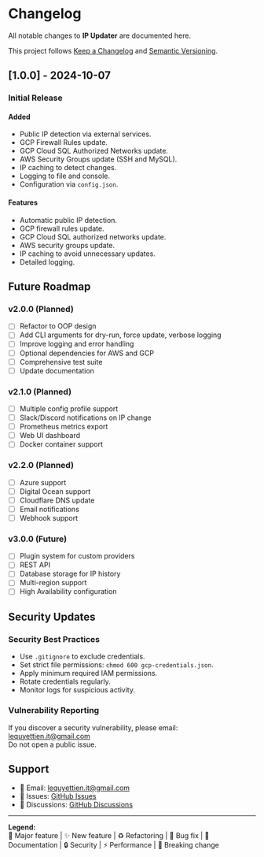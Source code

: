 # Changelog

All notable changes to **IP Updater** are documented here.

This project follows [Keep a Changelog](https://keepachangelog.com/en/1.0.0/) and [Semantic Versioning](https://semver.org/spec/v2.0.0.html).

## [1.0.0] - 2024-10-07

### Initial Release

#### Added

- Public IP detection via external services.
- GCP Firewall Rules update.
- GCP Cloud SQL Authorized Networks update.
- AWS Security Groups update (SSH and MySQL).
- IP caching to detect changes.
- Logging to file and console.
- Configuration via `config.json`.

#### Features

- Automatic public IP detection.
- GCP firewall rules update.
- GCP Cloud SQL authorized networks update.
- AWS security groups update.
- IP caching to avoid unnecessary updates.
- Detailed logging.

## Future Roadmap

### v2.0.0 (Planned)

- [ ] Refactor to OOP design
- [ ] Add CLI arguments for dry-run, force update, verbose logging
- [ ] Improve logging and error handling
- [ ] Optional dependencies for AWS and GCP
- [ ] Comprehensive test suite
- [ ] Update documentation

### v2.1.0 (Planned)

- [ ] Multiple config profile support
- [ ] Slack/Discord notifications on IP change
- [ ] Prometheus metrics export
- [ ] Web UI dashboard
- [ ] Docker container support

### v2.2.0 (Planned)

- [ ] Azure support
- [ ] Digital Ocean support
- [ ] Cloudflare DNS update
- [ ] Email notifications
- [ ] Webhook support

### v3.0.0 (Future)

- [ ] Plugin system for custom providers
- [ ] REST API
- [ ] Database storage for IP history
- [ ] Multi-region support
- [ ] High Availability configuration

## Security Updates

### Security Best Practices

- Use `.gitignore` to exclude credentials.
- Set strict file permissions: `chmod 600 gcp-credentials.json`.
- Apply minimum required IAM permissions.
- Rotate credentials regularly.
- Monitor logs for suspicious activity.

### Vulnerability Reporting

If you discover a security vulnerability, please email: [lequyettien.it@gmail.com](mailto:lequyettien.it@gmail.com)  
Do not open a public issue.

## Support

- 📧 Email: [lequyettien.it@gmail.com](mailto:lequyettien.it@gmail.com)
- 🐛 Issues: [GitHub Issues](https://github.com/lequyettien/ip-updater/issues)
- 💬 Discussions: [GitHub Discussions](https://github.com/lequyettien/ip-updater/discussions)

---

**Legend:**  
🎉 Major feature | ✨ New feature | ♻️ Refactoring | 🐛 Bug fix | 📝 Documentation | 🔒 Security | ⚡ Performance | 🚨 Breaking change
